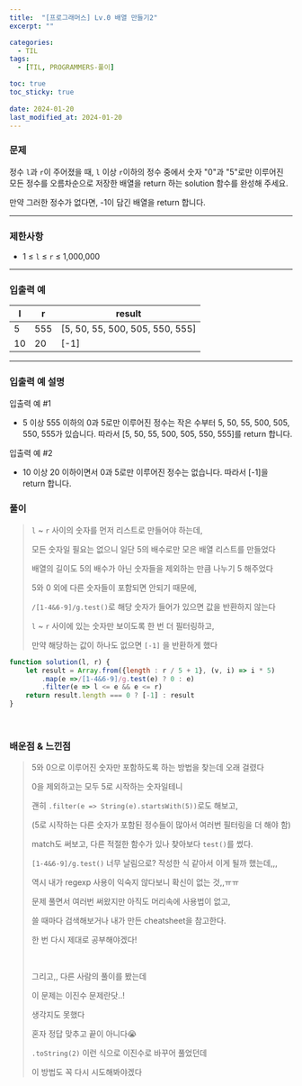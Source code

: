 ```yaml
---
title:  "[프로그래머스] Lv.0 배열 만들기2"
excerpt: ""

categories:
  - TIL
tags:
  - [TIL, PROGRAMMERS-풀이]

toc: true
toc_sticky: true
 
date: 2024-01-20
last_modified_at: 2024-01-20
---
```


### 문제

정수 `l`과 `r`이 주어졌을 때, `l` 이상 `r`이하의 정수 중에서 숫자 "0"과 "5"로만 이루어진 모든 정수를 오름차순으로 저장한 배열을 return 하는 solution 함수를 완성해 주세요.

만약 그러한 정수가 없다면, -1이 담긴 배열을 return 합니다.

---

### 제한사항

- 1 ≤ `l` ≤ `r` ≤ 1,000,000

---

### 입출력 예

| l | r | result |
| --- | --- | --- |
| 5 | 555 | [5, 50, 55, 500, 505, 550, 555] |
| 10 | 20 | [-1] |

---

### 입출력 예 설명

입출력 예 #1

- 5 이상 555 이하의 0과 5로만 이루어진 정수는 작은 수부터 5, 50, 55, 500, 505, 550, 555가 있습니다. 따라서 [5, 50, 55, 500, 505, 550, 555]를 return 합니다.

입출력 예 #2

- 10 이상 20 이하이면서 0과 5로만 이루어진 정수는 없습니다. 따라서 [-1]을 return 합니다.


### 풀이

> `l` ~ `r` 사이의 숫자를 먼저 리스트로 만들어야 하는데,
> 
> 
> 모든 숫자일 필요는 없으니 일단 5의 배수로만 모은 배열 리스트를 만들었다
> 
> 배열의 길이도 5의 배수가 아닌 숫자들을 제외하는 만큼 나누기 5 해주었다
> 
> 5와 0 외에 다른 숫자들이 포함되면 안되기 때문에, 
> 
> `/[1-4&6-9]/g.test()`로 해당 숫자가 들어가 있으면 값을 반환하지 않는다
> 
> `l` ~ `r` 사이에 있는 숫자만 보이도록 한 번 더 필터링하고,
> 
> 만약 해당하는 값이 하나도 없으면 `[-1]` 을 반환하게 했다
> 

```jsx
function solution(l, r) {
    let result = Array.from({length : r / 5 + 1}, (v, i) => i * 5)
        .map(e =>/[1-4&6-9]/g.test(e) ? 0 : e)
        .filter(e => l <= e && e <= r) 
    return result.length === 0 ? [-1] : result
}
```
</br>

### 배운점 & 느낀점

> 5와 0으로 이루어진 숫자만 포함하도록 하는 방법을 찾는데 오래 걸렸다
> 
> 
> 0을 제외하고는 모두 5로 시작하는 숫자일테니 
> 
> 괜히 `.filter(e => String(e).startsWith(5))`로도 해보고, 
> 
> (5로 시작하는 다른 숫자가 포함된 정수들이 많아서 여러번 필터링을 더 해야 함)
> 
> match도 써보고, 다른 적절한 함수가 있나 찾아보다 `test()`를 썼다.
> 
> `[1-4&6-9]/g.test()` 너무 날림으로? 작성한 식 같아서 이게 될까 했는데,,,
> 
> 역시 내가 regexp 사용이 익숙지 않다보니 확신이 없는 것,,ㅠㅠ
> 
> 문제 풀면서 여러번 써왔지만 아직도 머리속에 사용법이 없고,
> 
> 쓸 때마다 검색해보거나 내가 만든 cheatsheet을 참고한다.
> 
> 한 번 다시 제대로 공부해야겠다! 
>
> </br>
>
> 그리고,, 다른 사람의 풀이를 봤는데
> 
> 이 문제는 이진수 문제란닷..! 
> 
> 생각지도 못했다
> 
> 혼자 정답 맞추고 끝이 아니다😭
> 
> `.toString(2)` 이런 식으로 이진수로 바꾸어 풀었던데
> 
> 이 방법도 꼭 다시 시도해봐야겠다
>